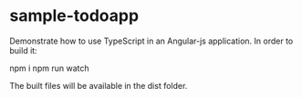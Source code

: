 # sample-todoapp
Demonstrate how to use TypeScript in an Angular-js application.
In order to build it:

npm i
npm run watch

The built files will be available in the dist folder.

